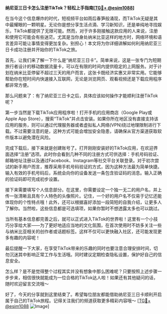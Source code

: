 **纳尼亚三日卡怎么注册TikTok？轻松上手指南[[TG💪+ @esim1088](https://t.me/s/esim1088)]**

在当今这个信息爆炸的时代，短视频平台如雨后春笋般涌现，而TikTok无疑是其中最耀眼的一颗明星。无论你是想分享生活点滴、学习新知识，还是单纯地寻找娱乐，TikTok都提供了无限可能。然而，对于许多刚接触这款应用的人来说，注册和使用它可能会有些迷茫。尤其是当你身处纳米比亚这样的地方时，网络环境和语言差异可能让事情变得更加复杂。别担心！本文将为你详细讲解如何利用纳尼亚三日卡成功注册并开始你的TikTok之旅。

首先，让我们来了解一下什么是“纳尼亚三日卡”。简单来说，这是一张专门为短期旅行者设计的移动数据流量卡，可以在有限的时间内提供稳定的上网服务。对于计划在纳米比亚停留不超过三天的用户而言，这张卡既经济实惠又非常实用。它能够帮助你在短时间内快速接入互联网，无论是浏览网页、观看视频还是下载应用程序都非常方便。

那么问题来了：有了纳尼亚三日卡之后，具体应该如何操作才能顺利注册TikTok呢？

第一步当然是下载TikTok应用程序啦！打开手机的应用商店（Google Play或Apple App Store），搜索“TikTok”并点击安装。如果你所在地区没有直接支持该应用的服务，则可以通过代理服务器或者虚拟私人网络(VPN)绕过地理限制进行下载。不过需要注意的是，这种方式可能会增加安全隐患，请确保从官方渠道获取软件版本以避免潜在风险。

完成下载后，接下来就是创建账号了。打开刚刚安装好的TikTok应用，在欢迎界面选择“注册”选项。此时你会看到几种不同的注册方式可供选择：手机号码验证、邮箱地址注册以及通过Facebook、Instagram等社交平台关联登录。对于初次尝试的新手用户而言，推荐采用手机号码验证的方式，因为这种方法最为简单快捷。输入有效的手机号码后，系统会向你的设备发送一条包含验证码的消息。输入正确的验证码即可完成初步设置。

接下来需要填写个人信息部分。在这里，你需要设定一个独一无二的用户名，并上传一张清晰且具有个人特色的头像照片。记住，一个好的用户名不仅易于记忆还能体现你的个性特点哦！此外，还可以根据喜好添加一段简短的自我介绍，让更多人了解你。当然啦，这些信息都是可选填项，如果你暂时不想透露太多也可以跳过。

当所有基本信息都完善之后，就可以正式进入TikTok的世界啦！这里有一个小技巧分享给大家——为了更好地适应当地的文化氛围，在首次使用时不妨多关注一些与纳米比亚相关的创作者或话题标签。这样不仅可以更快融入社区，还可能发现更多有趣的内容呢！

最后提醒一下大家，在享受TikTok带来的乐趣的同时也要注意合理安排时间，切勿沉迷其中影响正常工作与生活哦。同时建议定期检查隐私设置，保护好自己的信息安全。

怎么样？是不是觉得整个过程其实并没有想象中那么困难呢？只要按照上述步骤一步步来，相信很快就能成为一位合格的TikTok达人啦！如果还有其他疑问的话，随时欢迎留言交流哦～

好了，今天的分享就到这里结束了。希望每位朋友都能借助纳尼亚三日卡顺利开启属于自己的TikTok旅程。记得关注我们的频道获取更多精彩内容哦～ [[TG💪+ @esim1088](https://t.me/s/esim1088) ![Image](https://i.postimg.cc/4NQfJmqS/Snipaste-2025-05-13-00-14-12.png)]